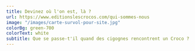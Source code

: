 ```yaml
---
title: Devinez où l'on est, là ?
url: https://www.editionslescrocos.com/qui-sommes-nous
image: "/images/carte-survol-pour-site.jpg"
colorBg: green-700
colorText: white
subtitle: Que se passe-t'il quand des cigognes rencontrent un Croco ?
---
```

